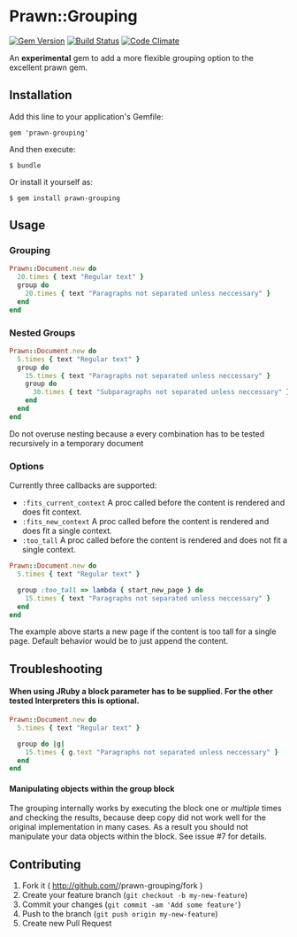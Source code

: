 # Prawn::Grouping

[![Gem Version](https://badge.fury.io/rb/prawn-grouping.png)](http://badge.fury.io/rb/prawn-grouping)
[![Build Status](https://travis-ci.org/ddengler/prawn-grouping.png?branch=master)](https://travis-ci.org/ddengler/prawn-grouping)
[![Code Climate](https://codeclimate.com/github/ddengler/prawn-grouping.png)](https://codeclimate.com/github/ddengler/prawn-grouping)

An **experimental** gem to add a more flexible grouping option to the excellent prawn gem.

## Installation

Add this line to your application's Gemfile:

    gem 'prawn-grouping'

And then execute:

    $ bundle

Or install it yourself as:

    $ gem install prawn-grouping

## Usage

### Grouping

```ruby
Prawn::Document.new do
  20.times { text "Regular text" }
  group do
    20.times { text "Paragraphs not separated unless neccessary" }
  end
end
```

### Nested Groups

```ruby
Prawn::Document.new do
  5.times { text "Regular text" }
  group do
    15.times { text "Paragraphs not separated unless neccessary" }
    group do
      30.times { text "Subparagraphs not separated unless neccessary" }
    end
  end
end
```

Do not overuse nesting because a every combination has to be tested recursively in a temporary document

### Options

Currently three callbacks are supported:

* `:fits_current_context` A proc called before the content is rendered and does fit context.
* `:fits_new_context` A proc called before the content is rendered and does fit a single context.
* `:too_tall` A proc called before the content is rendered and does not fit a single context.

```ruby
Prawn::Document.new do
  5.times { text "Regular text" }

  group :too_tall => lambda { start_new_page } do
    15.times { text "Paragraphs not separated unless neccessary" }
  end
end
```

The example above starts a new page if the content is too tall for a single page. Default behavior would be to just append the content.


## Troubleshooting

#### When using JRuby a block parameter has to be supplied. For the other tested Interpreters this is optional.

```ruby
Prawn::Document.new do
  5.times { text "Regular text" }

  group do |g|
    15.times { g.text "Paragraphs not separated unless neccessary" }
  end
end
```

#### Manipulating objects within the group block

The grouping internally works by executing the block one or _multiple_ times and checking the results, because deep copy did not work well for the original implementation in many cases. As a result you should not manipulate your data objects within the block. See issue #7 for details.

## Contributing

1. Fork it ( http://github.com/<my-github-username>/prawn-grouping/fork )
2. Create your feature branch (`git checkout -b my-new-feature`)
3. Commit your changes (`git commit -am 'Add some feature'`)
4. Push to the branch (`git push origin my-new-feature`)
5. Create new Pull Request
